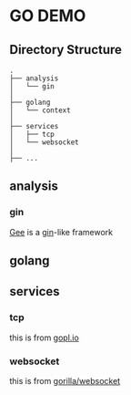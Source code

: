 # GO DEMO

## Directory Structure


```text
.
├── analysis
│   └── gin
│
├── golang
│   └── context
│
├── services
│   ├── tcp
│   └── websocket
│
├── ...
```

## analysis

### gin
[Gee](https://geektutu.com/post/gee.html) is a [gin](https://github.com/gin-gonic/gin)-like framework


## golang

## services

### tcp
this is from [gopl.io](https://github.com/adonovan/gopl.io/blob/HEAD/ch8/netcat3/netcat.go)

### websocket
this is from [gorilla/websocket](https://github.com/gorilla/websocket/tree/master/examples/chat)
